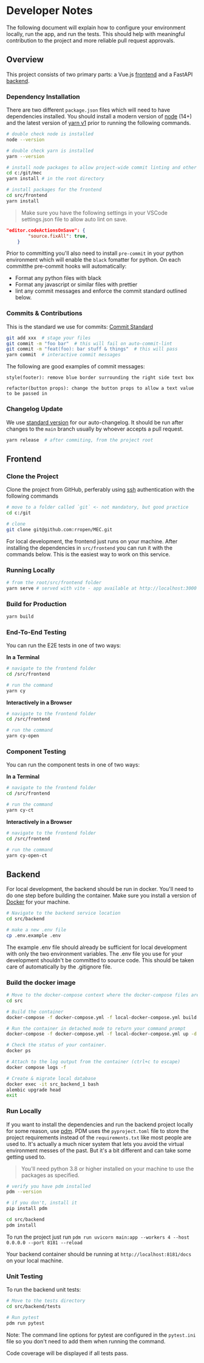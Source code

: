 # Developer Notes

The following document will explain how to configure your environment locally, run the app, and run the tests.  This should help with meaningful contribution to the project and more reliable pull request approvals.

## Overview

This project consists of two primary parts: a Vue.js [frontend](#frontend) and a FastAPI [backend](#backend).

### Dependency Installation

There are two different `package.json` files which will need to have dependencies installed.  You should install a modern version of [node](https://nodejs.org/en/download/) (14+) and the latest version of [yarn v1](https://classic.yarnpkg.com/en/docs/install#windows-stable) prior to running the following commands.

```bash
# double check node is installed
node --version

# double check yarn is installed
yarn --version

# install node packages to allow project-wide commit linting and other hooks
cd c:/git/mec
yarn install # in the root directory

# install packages for the frontend
cd src/frontend
yarn install
```

>Make sure you have the following settings in your VSCode settings.json file to allow auto lint on save.

```json
"editor.codeActionsOnSave": {
        "source.fixAll": true,
    }
```

Prior to committing you'll also need to install `pre-commit` in your python environment which will enable the `black` fomatter for python.  On each committhe pre-commit hooks will automatically:

* Format any python files with black
* Format any javascript or similar files with prettier
* lint any commit messages and enforce the commit standard outlined below.

### Commits & Contributions

This is the standard we use for commits: [Commit Standard](https://www.conventionalcommits.org/en/v1.0.0/)

```bash
git add xxx  # stage your files
git commit -m "foo bar"  # this will fail on auto-commit-lint
git commit -m "feat(foo): bar stuff & things"  # this will pass
yarn commit  # interactive commit messages
```

The following are good examples of commit messages:

`style(footer): remove blue border surrounding the right side text box`

`refactor(button props): change the button props to allow a text value to be passed in`

### Changelog Update

We use [standard version](https://github.com/conventional-changelog/standard-version) for our auto-changelog.  It should be run after changes to the `main` branch usually by whoever accepts a pull request.

```bash
yarn release  # after commiting, from the project root
```

## Frontend

### Clone the Project

Clone the project from GitHub, perferably using [ssh]() authentication with the following commands

```bash
# move to a folder called `git` <- not mandatory, but good practice
cd c:/git

# clone
git clone git@github.com:rropen/MEC.git
```

For local development, the frontend just runs on your machine. After installing the dependencies in `src/frontend` you can run it with the commands below. This is the easiest way to work on this service.

### Running Locally

```bash
# from the root/src/frontend folder
yarn serve # served with vite - app available at http://localhost:3000 by default
```

### Build for Production

```bash
yarn build
```

### End-To-End Testing

You can run the E2E tests in one of two ways:

**In a Terminal**

```bash
# navigate to the frontend folder
cd /src/frontend

# run the command
yarn cy
```

**Interactively in a Browser**

```bash
# navigate to the frontend folder
cd /src/frontend

# run the command
yarn cy-open
```

### Component Testing

You can run the component tests in one of two ways:

**In a Terminal**

```bash
# navigate to the frontend folder
cd /src/frontend

# run the command
yarn cy-ct
```

**Interactively in a Browser**

```bash
# navigate to the frontend folder
cd /src/frontend

# run the command
yarn cy-open-ct
```

## Backend

For local development, the backend should be run in docker. You'll need to do one step before building the container.  Make sure you install a version of [Docker](https://www.docker.com/products/personal) for your machine.

```bash
# Navigate to the backend service location
cd src/backend

# make a new .env file
cp .env.example .env
```

The example .env file should already be sufficient for local development with only the two environment variables. The .env file you use for your development shouldn't be committed to source code. This should be taken care of automatically by the .gitignore file.

### Build the docker image

```bash
# Move to the docker-compose context where the docker-compose files are located
cd src

# Build the container
docker-compose -f docker-compose.yml -f local-docker-compose.yml build

# Run the container in detached mode to return your command prompt
docker-compose -f docker-compose.yml -f local-docker-compose.yml up -d backend

# Check the status of your container.
docker ps

# Attach to the log output from the container (ctrl+c to escape)
docker compose logs -f

# Create & migrate local database
docker exec -it src_backend_1 bash
alembic upgrade head
exit
```

### Run Locally

If you want to install the dependencies and run the backend project locally for some reason, use [pdm](https://pdm.fming.dev/usage/project.html). PDM uses the `pyproject.toml` file to store the project requirements instead of the `requirements.txt` like most people are used to. It's actually a much nicer system that lets you avoid the virtual environment messes of the past. But it's a bit different and can take some getting used to.

> You'll need python 3.8 or higher installed on your machine to use the packages as specified.

```bash
# verify you have pdm installed
pdm --version

# if you don't, install it
pip install pdm

cd src/backend
pdm install
```

To run the project just run `pdm run uvicorn main:app --workers 4 --host 0.0.0.0 --port 8181 --reload`

Your backend container should be running at `http://localhost:8181/docs` on your local machine.

### Unit Testing

To run the backend unit tests:

```bash
# Move to the tests directory
cd src/backend/tests

# Run pytest
pdm run pytest
```

Note: The command line options for pytest are configured in the `pytest.ini` file so you don't need to add them when running the command.

Code coverage will be displayed if all tests pass.
